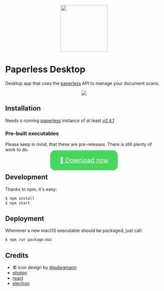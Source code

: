 <p align="center">
	<img src="http://i.imgur.com/GRzSQpz.png" width="150" />
</p>


# Paperless Desktop</h1>
Desktop app that uses the [paperless](https://github.com/danielquinn/paperless) API to manage your document scans.

<p align="center">
	<img src="http://i.imgur.com/FrgAptE.png" />
</p>

## Installation

Needs a running [paperless](https://github.com/danielquinn/paperless) instance of at least [v0.4.1](https://github.com/danielquinn/paperless/releases/tag/0.4.1)

### Pre-built executables

Please keep in mind, that these are pre-releases. There is still plenty of work to do.
<center>
	<p>
		<a href="https://github.com/thomasbrueggemann/paperless-desktop/releases" style="background-color:#48D560; color:white; border: 0px; padding:20px 30px; font-size: 1.4em; border-radius:15px">
			 Download now
		</a>
	</p>
</center>

## Development

Thanks to npm, it's easy:

```bash
$ npm install
$ npm start
```

## Deployment

Whenever a new macOS executable should be packaged, just call:

```bash
$ npm run package:mac
```

## Credits
- &copy; icon design by [@pdiegmann](https://github.com/pdiegmann)
- [photon](https://github.com/connors/photon)
- [react](https://facebook.github.io/react/)
- [electron](http://electron.atom.io/)
